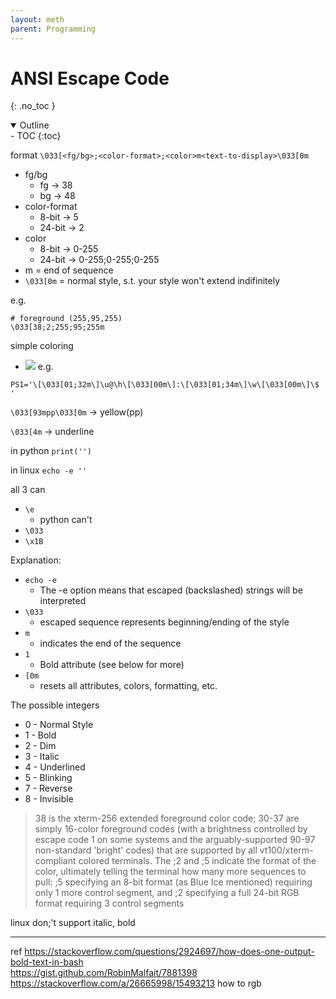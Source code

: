 ```yaml
---
layout: meth
parent: Programming
---
```

# ANSI Escape Code
{: .no_toc }

<details open markdown="block">
  <summary>
    Outline
  </summary>
- TOC
{:toc}
</details>

format
`\033[<fg/bg>;<color-format>;<color>m<text-to-display>\033[0m`
- fg/bg
	- fg -> 38
	- bg -> 48
- color-format
	- 8-bit -> 5
	- 24-bit -> 2
- color
	- 8-bit -> 0-255
	- 24-bit -> 0-255;0-255;0-255
- m = end of sequence
- `\033[0m` = normal style, s.t. your style won't extend indifinitely

e.g.
```
# foreground (255,95,255)
\033[38;2;255;95;255m
```

simple coloring  
- ![](https://i.stack.imgur.com/9UVnC.png)
e.g.
```
PS1='\[\033[01;32m\]\u@\h\[\033[00m\]:\[\033[01;34m\]\w\[\033[00m\]\$ '
```

`\033[93mpp\033[0m` → yellow(pp)

`\033[4m` → underline

in python
`print('')`

in linux
`echo -e ''`

all 3 can
- `\e`
	- python can't
- `\033`
- `\x1B`
 
Explanation:
- `echo -e` 
	- The -e option means that escaped (backslashed) strings will be interpreted
- `\033`
	- escaped sequence represents beginning/ending of the style
- `m`
	- indicates the end of the sequence
- `1`
	- Bold attribute (see below for more)
- `[0m`
	- resets all attributes, colors, formatting, etc.

The possible integers
- 0 - Normal Style
- 1 - Bold
- 2 - Dim
- 3 - Italic
- 4 - Underlined
- 5 - Blinking
- 7 - Reverse
- 8 - Invisible

>38 is the xterm-256 extended foreground color code; 30-37 are simply 16-color foreground codes (with a brightness controlled by escape code 1 on some systems and the arguably-supported 90-97 non-standard 'bright' codes) that are supported by all vt100/xterm-compliant colored terminals.
>The ;2 and ;5 indicate the format of the color, ultimately telling the terminal how many more sequences to pull: ;5 specifying an 8-bit format (as Blue Ice mentioned) requiring only 1 more control segment, and ;2 specifying a full 24-bit RGB format requiring 3 control segments



linux don;'t support italic, bold

---
ref
<https://stackoverflow.com/questions/2924697/how-does-one-output-bold-text-in-bash>  
<https://gist.github.com/RobinMalfait/7881398>  
<https://stackoverflow.com/a/26665998/15493213> how to rgb
